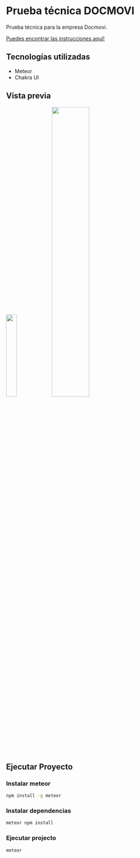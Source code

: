 # Prueba técnica DOCMOVI
Prueba técnica para la empresa Docmovi.

[Puedes encontrar las instrucciones aquí!](https://github.com/fvergaracl/prueba-tecnica-42)

## Tecnologías utilizadas
- Meteor
- Chakra UI

## Vista previa
<img src="https://i.ibb.co/NrsC86J/docmovi2.png" width="24%"></img> 
<img src="https://i.ibb.co/2cRTPxG/docmovi1.jpg" width="45%"></img>

## Ejecutar Proyecto

### Instalar meteor
```bash
npm install -g meteor
```

### Instalar dependencias
```bash
meteor npm install
```

### Ejecutar projecto
```bash
meteor
```
